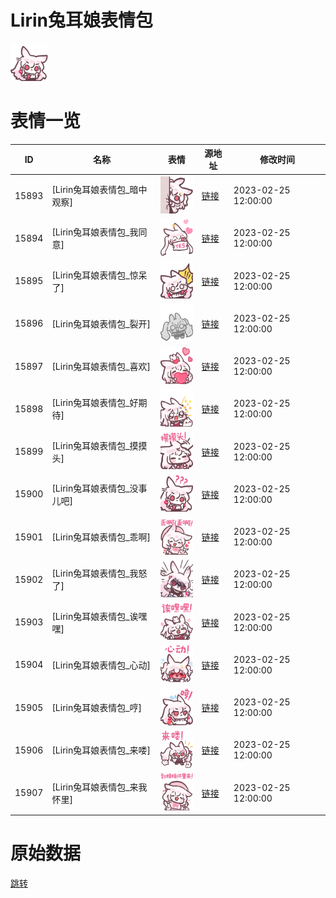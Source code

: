 # Lirin兔耳娘表情包

<img src="./cover.png" height="60" alt="cover" />

# 表情一览

|ID|名称|表情|源地址|修改时间|
|----|----|----|----|----|
|15893|[Lirin兔耳娘表情包_暗中观察]|<img src="./pic/015893_%5BLirin兔耳娘表情包_暗中观察%5D.png" height="60" alt="暗中观察"/>|[链接](https://i0.hdslb.com/bfs/garb/ddadb7e4e032ad4586185a8402fcbd014720fe80.png)|2023-02-25 12:00:00|
|15894|[Lirin兔耳娘表情包_我同意]|<img src="./pic/015894_%5BLirin兔耳娘表情包_我同意%5D.png" height="60" alt="我同意"/>|[链接](https://i0.hdslb.com/bfs/garb/16ed0d55da7804a36ee01c8c3df3134d0cc68641.png)|2023-02-25 12:00:00|
|15895|[Lirin兔耳娘表情包_惊呆了]|<img src="./pic/015895_%5BLirin兔耳娘表情包_惊呆了%5D.png" height="60" alt="惊呆了"/>|[链接](https://i0.hdslb.com/bfs/garb/665f7f2ab7fe8265043e01d999f3e7554218a67c.png)|2023-02-25 12:00:00|
|15896|[Lirin兔耳娘表情包_裂开]|<img src="./pic/015896_%5BLirin兔耳娘表情包_裂开%5D.png" height="60" alt="裂开"/>|[链接](https://i0.hdslb.com/bfs/garb/dc635ac3b471faf2e4538207f969fc33e529d227.png)|2023-02-25 12:00:00|
|15897|[Lirin兔耳娘表情包_喜欢]|<img src="./pic/015897_%5BLirin兔耳娘表情包_喜欢%5D.png" height="60" alt="喜欢"/>|[链接](https://i0.hdslb.com/bfs/garb/3a9cae857da490df97cebb159c041fe3fce6d492.png)|2023-02-25 12:00:00|
|15898|[Lirin兔耳娘表情包_好期待]|<img src="./pic/015898_%5BLirin兔耳娘表情包_好期待%5D.png" height="60" alt="好期待"/>|[链接](https://i0.hdslb.com/bfs/garb/b1a67b6f9afcf616a0d137e5d627110fe4807470.png)|2023-02-25 12:00:00|
|15899|[Lirin兔耳娘表情包_摸摸头]|<img src="./pic/015899_%5BLirin兔耳娘表情包_摸摸头%5D.png" height="60" alt="摸摸头"/>|[链接](https://i0.hdslb.com/bfs/garb/3e6771b436fabf9e32ab9bb3666c3ad2700e734a.png)|2023-02-25 12:00:00|
|15900|[Lirin兔耳娘表情包_没事儿吧]|<img src="./pic/015900_%5BLirin兔耳娘表情包_没事儿吧%5D.png" height="60" alt="没事儿吧"/>|[链接](https://i0.hdslb.com/bfs/garb/b9d1901727784283e784156a1de46edb55cc88e3.png)|2023-02-25 12:00:00|
|15901|[Lirin兔耳娘表情包_乖啊]|<img src="./pic/015901_%5BLirin兔耳娘表情包_乖啊%5D.png" height="60" alt="乖啊"/>|[链接](https://i0.hdslb.com/bfs/garb/89e47174111936452288d86c92be46c11b5a7482.png)|2023-02-25 12:00:00|
|15902|[Lirin兔耳娘表情包_我怒了]|<img src="./pic/015902_%5BLirin兔耳娘表情包_我怒了%5D.png" height="60" alt="我怒了"/>|[链接](https://i0.hdslb.com/bfs/garb/7a4ee126b35117310f415fb011d8ce8c7693b3fa.png)|2023-02-25 12:00:00|
|15903|[Lirin兔耳娘表情包_诶嘿嘿]|<img src="./pic/015903_%5BLirin兔耳娘表情包_诶嘿嘿%5D.png" height="60" alt="诶嘿嘿"/>|[链接](https://i0.hdslb.com/bfs/garb/80ccff5e800d3db08c9cfc26a5de08e5a61702be.png)|2023-02-25 12:00:00|
|15904|[Lirin兔耳娘表情包_心动]|<img src="./pic/015904_%5BLirin兔耳娘表情包_心动%5D.png" height="60" alt="心动"/>|[链接](https://i0.hdslb.com/bfs/garb/9acdf86152dde97295500305c4c9f49552086ad6.png)|2023-02-25 12:00:00|
|15905|[Lirin兔耳娘表情包_哼]|<img src="./pic/015905_%5BLirin兔耳娘表情包_哼%5D.png" height="60" alt="哼"/>|[链接](https://i0.hdslb.com/bfs/garb/1f917009d82822afb2644203218de7e7f2c46a39.png)|2023-02-25 12:00:00|
|15906|[Lirin兔耳娘表情包_来喽]|<img src="./pic/015906_%5BLirin兔耳娘表情包_来喽%5D.png" height="60" alt="来喽"/>|[链接](https://i0.hdslb.com/bfs/garb/d92ec403bd1fbae9f57098c8851c7932e2edd748.png)|2023-02-25 12:00:00|
|15907|[Lirin兔耳娘表情包_来我怀里]|<img src="./pic/015907_%5BLirin兔耳娘表情包_来我怀里%5D.png" height="60" alt="来我怀里"/>|[链接](https://i0.hdslb.com/bfs/garb/ef6636d44b057e2362447f5bedb6a8e3a757b081.png)|2023-02-25 12:00:00|

# 原始数据

[跳转](./raw.json)

